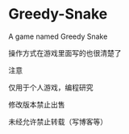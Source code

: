 # Greedy-Snake
A game named Greedy Snake

操作方式在游戏里面写的也很清楚了

注意

仅用于个人游戏，编程研究

修改版本禁止出售

未经允许禁止转载（写博客等）